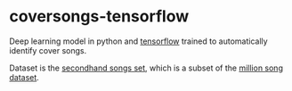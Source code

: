 # coversongs-tensorflow
Deep learning model in python and [tensorflow](https://www.tensorflow.org) trained to automatically identify cover songs. 

Dataset is the [secondhand songs set](http://labrosa.ee.columbia.edu/millionsong/secondhand), which is a subset of the [million song dataset](http://labrosa.ee.columbia.edu/millionsong/).


